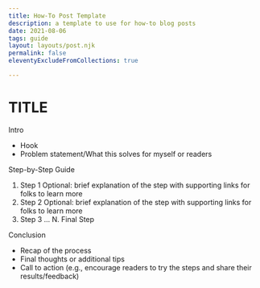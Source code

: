 ```yaml
---
title: How-To Post Template
description: a template to use for how-to blog posts
date: 2021-08-06
tags: guide
layout: layouts/post.njk
permalink: false
eleventyExcludeFromCollections: true

---
```


# TITLE 

Intro
- Hook
- Problem statement/What this solves for myself or readers

Step-by-Step Guide
1. Step 1
Optional: brief explanation of the step with supporting links for folks to learn more
2. Step 2
Optional: brief explanation of the step with supporting links for folks to learn more   
3. Step 3
...
N. Final Step

Conclusion
- Recap of the process
- Final thoughts or additional tips
- Call to action (e.g., encourage readers to try the steps and share their results/feedback)
